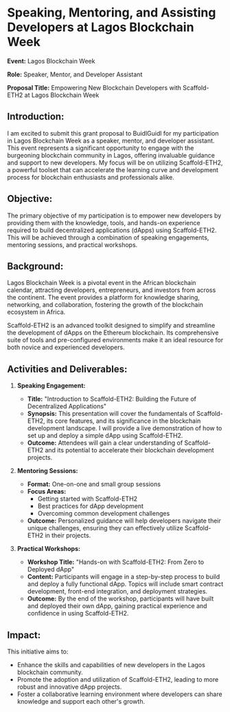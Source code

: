 # Speaking, Mentoring, and Assisting Developers at Lagos Blockchain Week


**Event:** Lagos Blockchain Week

**Role:** Speaker, Mentor, and Developer Assistant

**Proposal Title:** Empowering New Blockchain Developers with Scaffold-ETH2 at Lagos Blockchain Week

## Introduction:

I am excited to submit this grant proposal to BuidlGuidl for my participation in Lagos Blockchain Week as a speaker, mentor, and developer assistant. This event represents a significant opportunity to engage with the burgeoning blockchain community in Lagos, offering invaluable guidance and support to new developers. My focus will be on utilizing Scaffold-ETH2, a powerful toolset that can accelerate the learning curve and development process for blockchain enthusiasts and professionals alike.

## Objective:

The primary objective of my participation is to empower new developers by providing them with the knowledge, tools, and hands-on experience required to build decentralized applications (dApps) using Scaffold-ETH2. This will be achieved through a combination of speaking engagements, mentoring sessions, and practical workshops.

## Background:

Lagos Blockchain Week is a pivotal event in the African blockchain calendar, attracting developers, entrepreneurs, and investors from across the continent. The event provides a platform for knowledge sharing, networking, and collaboration, fostering the growth of the blockchain ecosystem in Africa.

Scaffold-ETH2 is an advanced toolkit designed to simplify and streamline the development of dApps on the Ethereum blockchain. Its comprehensive suite of tools and pre-configured environments make it an ideal resource for both novice and experienced developers.

## Activities and Deliverables:

1. **Speaking Engagement:**
   - **Title:** "Introduction to Scaffold-ETH2: Building the Future of Decentralized Applications"
   - **Synopsis:** This presentation will cover the fundamentals of Scaffold-ETH2, its core features, and its significance in the blockchain development landscape. I will provide a live demonstration of how to set up and deploy a simple dApp using Scaffold-ETH2.
   - **Outcome:** Attendees will gain a clear understanding of Scaffold-ETH2 and its potential to accelerate their blockchain development projects.

2. **Mentoring Sessions:**
   - **Format:** One-on-one and small group sessions
   - **Focus Areas:** 
     - Getting started with Scaffold-ETH2
     - Best practices for dApp development
     - Overcoming common development challenges
   - **Outcome:** Personalized guidance will help developers navigate their unique challenges, ensuring they can effectively utilize Scaffold-ETH2 in their projects.

3. **Practical Workshops:**
   - **Workshop Title:** "Hands-on with Scaffold-ETH2: From Zero to Deployed dApp"
   - **Content:** Participants will engage in a step-by-step process to build and deploy a fully functional dApp. Topics will include smart contract development, front-end integration, and deployment strategies.
   - **Outcome:** By the end of the workshop, participants will have built and deployed their own dApp, gaining practical experience and confidence in using Scaffold-ETH2.

## Impact:

This initiative aims to:
- Enhance the skills and capabilities of new developers in the Lagos blockchain community.
- Promote the adoption and utilization of Scaffold-ETH2, leading to more robust and innovative dApp projects.
- Foster a collaborative learning environment where developers can share knowledge and support each other's growth.
